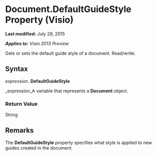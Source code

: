 
# Document.DefaultGuideStyle Property (Visio)

 **Last modified:** July 28, 2015

 _**Applies to:** Visio 2013 Preview_

Gets or sets the default guide style of a document. Read/write.


## Syntax

 _expression_. **DefaultGuideStyle**

 _expression_A variable that represents a  **Document** object.


### Return Value

String


## Remarks

The  **DefaultGuideStyle** property specifies what style is applied to new guides created in the document.

